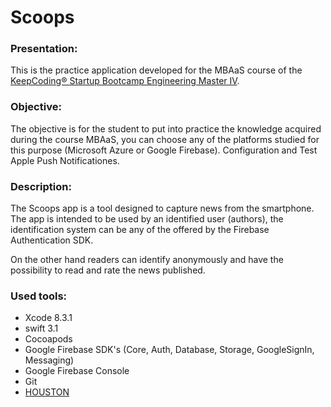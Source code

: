 # Scoops
### Presentation:
This is the practice application developed for the MBAaS course of the [KeepCoding® Startup Bootcamp Engineering Master IV](https://keepcoding.io/en/).

### Objective:
The objective is for the student to put into practice the knowledge acquired during the course MBAaS, you can choose any of the platforms studied for this purpose (Microsoft Azure or Google Firebase). Configuration and Test Apple Push Notificationes.

### Description:
The Scoops app is a tool designed to capture news from the smartphone. The app is intended to be used by an identified user (authors), the identification system can be any of the offered by the Firebase Authentication SDK.

On the other hand readers can identify anonymously and have the possibility to read and rate the news published.

### Used tools:
* Xcode 8.3.1
* swift 3.1
* Cocoapods
* Google Firebase SDK's (Core, Auth, Database, Storage, GoogleSignIn, Messaging)
* Google Firebase Console
* Git
* [HOUSTON](https://github.com/nomad/houston)
